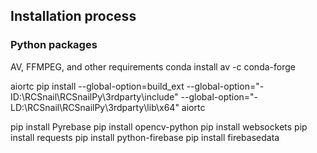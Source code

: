 ## Installation process
### Python packages
AV, FFMPEG, and other requirements
conda install av -c conda-forge

aiortc
pip install --global-option=build_ext --global-option="-ID:\RCSnail\RCSnailPy\3rdparty\include" --global-option="-LD:\RCSnail\RCSnailPy\3rdparty\lib\x64" aiortc

pip install Pyrebase
pip install opencv-python
pip install websockets
pip install requests
pip install python-firebase
pip install firebasedata







